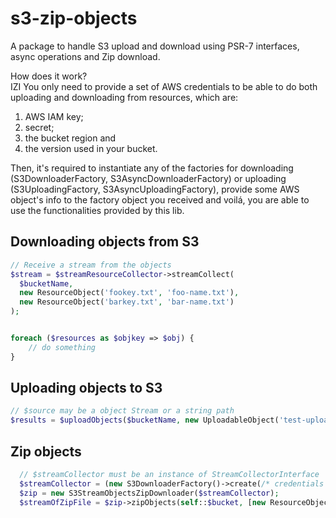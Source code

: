 # s3-zip-objects

A package to handle S3 upload and download using PSR-7 interfaces, async operations and Zip download.

How does it work?
<br>
IZI
You only need to provide a set of AWS credentials to be able to do both uploading and downloading from resources, which are:

1. AWS IAM key;
2. secret;
3. the bucket region and
4. the version used in your bucket.

Then, it's required to instantiate any of the factories for downloading (S3DownloaderFactory, S3AsyncDownloaderFactory) or uploading (S3UploadingFactory, S3AsyncUploadingFactory), provide some AWS object's info to the factory object you received and voilá, you are able to use the functionalities provided by this lib.

## Downloading objects from S3

```php
// Receive a stream from the objects
$stream = $streamResourceCollector->streamCollect(
  $bucketName,
  new ResourceObject('fookey.txt', 'foo-name.txt'),
  new ResourceObject('barkey.txt', 'bar-name.txt')
);


foreach ($resources as $objkey => $obj) {
    // do something
}

```

## Uploading objects to S3

```php
// $source may be a object Stream or a string path
$results = $uploadObjects($bucketName, new UploadableObject('test-upload.txt', $source));

```

## Zip objects

```php
  // $streamCollector must be an instance of StreamCollectorInterface
  $streamCollector = (new S3DownloaderFactory()->create(/* credentials */));
  $zip = new S3StreamObjectsZipDownloader($streamCollector);
  $streamOfZipFile = $zip->zipObjects(self::$bucket, [new ResourceObject('test.txt', 'testa.txt')]);

```
